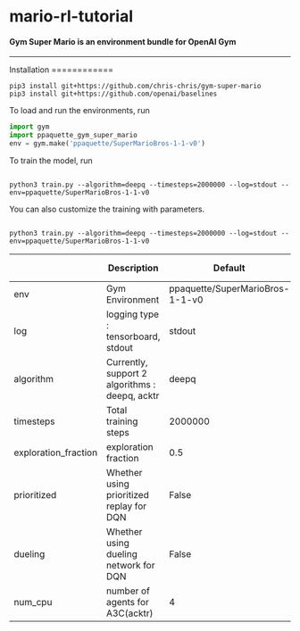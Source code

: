 # mario-rl-tutorial
#### **Gym Super Mario is an environment bundle for OpenAI Gym**
---
<div id="installation"></div>Installation
============

```shell
pip3 install git+https://github.com/chris-chris/gym-super-mario
pip3 install git+https://github.com/openai/baselines
```

 To load and run the environments, run

```python
import gym
import ppaquette_gym_super_mario
env = gym.make('ppaquette/SuperMarioBros-1-1-v0')
```

To train the model, run

```shell

python3 train.py --algorithm=deepq --timesteps=2000000 --log=stdout --env=ppaquette/SuperMarioBros-1-1-v0

```

You can also customize the training with parameters.

```shell

python3 train.py --algorithm=deepq --timesteps=2000000 --log=stdout --env=ppaquette/SuperMarioBros-1-1-v0

```

|                      | Description                                     | Default                         | Parameter Type |
|----------------------|-------------------------------------------------|---------------------------------|----------------|
| env                  | Gym Environment                                 | ppaquette/SuperMarioBros-1-1-v0 | string         |
| log                  | logging type  : tensorboard, stdout             | stdout                          | string         |
| algorithm            | Currently, support 2 algorithms  : deepq, acktr | deepq                           | string         |
| timesteps            | Total training steps                            | 2000000                         | int            |
| exploration_fraction | exploration fraction                            | 0.5                             | float          |
| prioritized          | Whether using prioritized replay for DQN        | False                           | boolean        |
| dueling              | Whether using dueling network for DQN           | False                           | boolean        |
| num_cpu              | number of agents for A3C(acktr)                 | 4                               | int            |
